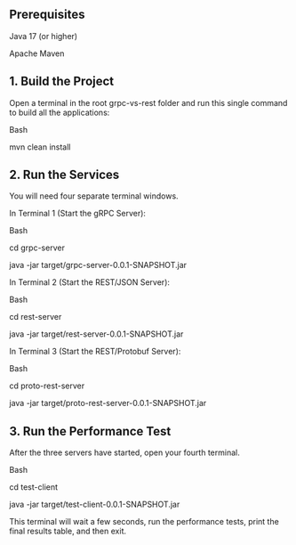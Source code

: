 ## Prerequisites
Java 17 (or higher)

Apache Maven

## 1. Build the Project

Open a terminal in the root grpc-vs-rest folder and run this single command to build all the applications:

Bash


mvn clean install

## 2. Run the Services

You will need four separate terminal windows.


In Terminal 1 (Start the gRPC Server):

Bash


cd grpc-server

java -jar target/grpc-server-0.0.1-SNAPSHOT.jar

In Terminal 2 (Start the REST/JSON Server):

Bash


cd rest-server

java -jar target/rest-server-0.0.1-SNAPSHOT.jar


In Terminal 3 (Start the REST/Protobuf Server):

Bash


cd proto-rest-server

java -jar target/proto-rest-server-0.0.1-SNAPSHOT.jar

## 3. Run the Performance Test

After the three servers have started, open your fourth terminal.


Bash


cd test-client

java -jar target/test-client-0.0.1-SNAPSHOT.jar

This terminal will wait a few seconds, run the performance tests, print the final results table, and then exit.
